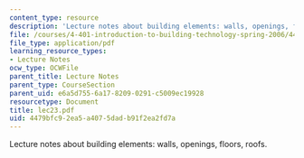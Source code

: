 ```yaml
---
content_type: resource
description: 'Lecture notes about building elements: walls, openings, floors, roofs.'
file: /courses/4-401-introduction-to-building-technology-spring-2006/4479bfc92ea5a4075dadb91f2ea2fd7a_lec23.pdf
file_type: application/pdf
learning_resource_types:
- Lecture Notes
ocw_type: OCWFile
parent_title: Lecture Notes
parent_type: CourseSection
parent_uid: e6a5d755-6a17-8209-0291-c5009ec19928
resourcetype: Document
title: lec23.pdf
uid: 4479bfc9-2ea5-a407-5dad-b91f2ea2fd7a
---
```

Lecture notes about building elements: walls, openings, floors, roofs.

